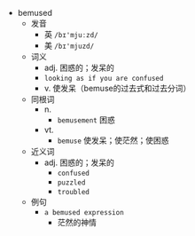 - bemused
  - 发音
    - 英 `/bɪ'mjuːzd/`
    - 美 `/bɪ'mjuzd/`
  - 词义
    - adj. 困惑的；发呆的
    - `looking as if you are confused`
    - v. 使发呆（bemuse的过去式和过去分词）
  - 同根词
    - n.
      - `bemusement` 困惑
    - vt.
      - `bemuse` 使发呆；使茫然；使困惑
  - 近义词
    - adj. 困惑的；发呆的
      - `confused`
      - `puzzled`
      - `troubled`
  - 例句
    - `a bemused expression`
      - 茫然的神情

